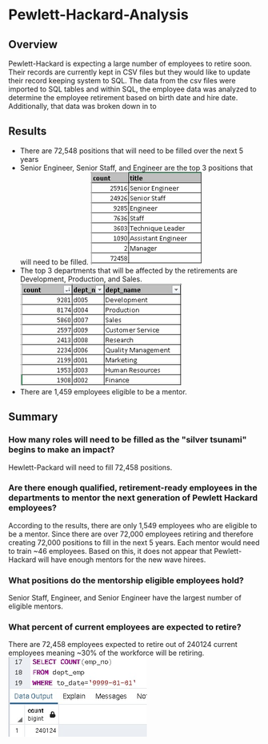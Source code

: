 # Pewlett-Hackard-Analysis
## Overview
Pewlett-Hackard is expecting a large number of employees to retire soon.  Their records are currently kept in CSV files but they would like to update their record keeping system to SQL.  The data from the csv files were imported to SQL tables and within SQL, the employee data was analyzed to determine the employee retirement based on birth date and hire date.  Additionally, that data was broken down in to 

## Results
- There are 72,548 positions that will need to be filled over the next 5 years
- Senior Engineer, Senior Staff, and Engineer are the top 3 positions that will need to be filled. 
![image](Data/retiring_titles_count.png)
- The top 3 departments that will be affected by the retirements are Development, Production, and Sales. 
![image](Data/dept_retire_count.png)
- There are 1,459 employees eligible to be a mentor. 

## Summary
### How many roles will need to be filled as the "silver tsunami" begins to make an impact?
Hewlett-Packard will need to fill 72,458 positions. 

### Are there enough qualified, retirement-ready employees in the departments to mentor the next generation of Pewlett Hackard employees?
According to the results, there are only 1,549 employees who are eligible to be a mentor.  Since there are over 72,000 employees retiring and therefore creating 72,000 positions to fill in the next 5 years.  Each mentor would need to train ~46 employees.  Based on this, it does not appear that Pewlett-Hackard will have enough mentors for the new wave hirees. 

### What positions do the mentorship eligible employees hold?
Senior Staff, Engineer, and Senior Engineer have the largest number of eligible mentors. 

### What percent of current employees are expected to retire?
There are 72,458 employees expected to retire out of 240124 current employees meaning ~30% of the workforce will be retiring. 
![image](Data/total_count.png)

